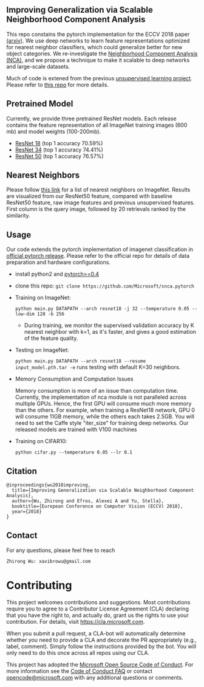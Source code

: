 ## Improving Generalization via Scalable Neighborhood Component Analysis

This repo constains the pytorch implementation for the ECCV 2018 paper [(arxiv)](https://arxiv.org/pdf/.pdf).
We use deep networks to learn feature representations optimized for nearest neighbor classifiers, which could generalize better for new object categories.
We re-investigate the [Neighborhood Component Analysis (NCA)](http://www.cs.toronto.edu/~fritz/absps/nca.pdf), and we propose a technique to make it 
scalable to deep networks and large-scale datasets.

Much of code is extened from the previous [unsupervised learning project](https://arxiv.org/pdf/1805.01978.pdf).
Please refer to [this repo](https://github.com/zhirongw/lemniscate.pytorch) for more details.


## Pretrained Model

Currently, we provide three pretrained ResNet models.
Each release contains the feature representation of all ImageNet training images (600 mb) and model weights (100-200mb).

- [ResNet 18](http://zhirongw.westus2.cloudapp.azure.com/models/snca_resnet18.pth.tar) (top 1 accuracy 70.59%)
- [ResNet 34](http://zhirongw.westus2.cloudapp.azure.com/models/snca_resnet34.pth.tar) (top 1 accuracy 74.41%)
- [ResNet 50](http://zhirongw.westus2.cloudapp.azure.com/models/snca_resnet50.pth.tar) (top 1 accuracy 76.57%)

## Nearest Neighbors

Please follow [this link](http://zhirongw.westus2.cloudapp.azure.com/nn.html) for a list of nearest neighbors on ImageNet.
Results are visualized from our ResNet50 feature, compared with baseline ResNet50 feature, raw image features and previous unsupervised features.
First column is the query image, followed by 20 retrievals ranked by the similarity.

## Usage

Our code extends the pytorch implementation of imagenet classification in [official pytorch release](https://github.com/pytorch/examples/tree/master/imagenet). 
Please refer to the official repo for details of data preparation and hardware configurations.

- install python2 and [pytorch>=0.4](http://pytorch.org)

- clone this repo: `git clone https://github.com/Microsoft/snca.pytorch`

- Training on ImageNet:

  `python main.py DATAPATH --arch resnet18 -j 32 --temperature 0.05 --low-dim 128 -b 256 `

  - During training, we monitor the supervised validation accuracy by K nearest neighbor with k=1, as it's faster, and gives a good estimation of the feature quality.

- Testing on ImageNet:

  `python main.py DATAPATH --arch resnet18 --resume input_model.pth.tar -e` runs testing with default K=30 neighbors.

- Memory Consumption and Computation Issues

  Memory consumption is more of an issue than computation time.
  Currently, the implementation of nca module is not paralleled across multiple GPUs.
  Hence, the first GPU will consume much more memory than the others.
  For example, when training a ResNet18 network, GPU 0 will consume 11GB memory, while the others each takes 2.5GB.
  You will need to set the Caffe style "iter_size" for training deep networks.
  Our released models are trained with V100 machines 
  
- Training on CIFAR10:

  `python cifar.py --temperature 0.05 --lr 0.1`


## Citation
```
@inproceedings{wu2018improving,
  title={Improving Generalization via Scalable Neighborhood Component Analysis},
  author={Wu, Zhirong and Efros, Alexei A and Yu, Stella},
  booktitle={European Conference on Computer Vision (ECCV) 2018},
  year={2018}
}
```

## Contact

For any questions, please feel free to reach 
```
Zhirong Wu: xavibrowu@gmail.com
```

# Contributing

This project welcomes contributions and suggestions.  Most contributions require you to agree to a
Contributor License Agreement (CLA) declaring that you have the right to, and actually do, grant us
the rights to use your contribution. For details, visit https://cla.microsoft.com.

When you submit a pull request, a CLA-bot will automatically determine whether you need to provide
a CLA and decorate the PR appropriately (e.g., label, comment). Simply follow the instructions
provided by the bot. You will only need to do this once across all repos using our CLA.

This project has adopted the [Microsoft Open Source Code of Conduct](https://opensource.microsoft.com/codeofconduct/).
For more information see the [Code of Conduct FAQ](https://opensource.microsoft.com/codeofconduct/faq/) or
contact [opencode@microsoft.com](mailto:opencode@microsoft.com) with any additional questions or comments.

